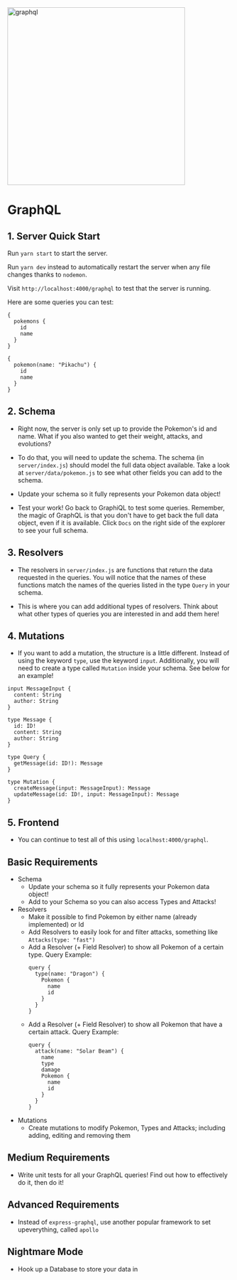<img src="https://cdn-images-1.medium.com/max/1000/1*IvCDlfi3vQfgyKO1eFv4jA.png" alt="graphql" width="400">

# GraphQL

## 1. Server Quick Start

Run `yarn start` to start the server.

Run `yarn dev` instead to automatically restart the server when any file changes thanks to `nodemon`.

Visit `http://localhost:4000/graphql` to test that the server is running.

Here are some queries you can test:

```
{
  pokemons {
    id
    name
  }
}
```

```
{
  pokemon(name: "Pikachu") {
    id
    name
  }
}
```

## 2. Schema

- Right now, the server is only set up to provide the Pokemon's id and name. What if you also wanted to get their weight, attacks, and evolutions?

- To do that, you will need to update the schema. The schema (in `server/index.js`) should model the full data object available. Take a look at `server/data/pokemon.js` to see what other fields you can add to the schema.

- Update your schema so it fully represents your Pokemon data object!

- Test your work! Go back to GraphiQL to test some queries. Remember, the magic of GraphQL is that you don't have to get back the full data object, even if it is available. Click `Docs` on the right side of the explorer to see your full schema.

## 3. Resolvers

- The resolvers in `server/index.js` are functions that return the data requested in the queries. You will notice that the names of these functions match the names of the queries listed in the type `Query` in your schema.

- This is where you can add additional types of resolvers. Think about what other types of queries you are interested in and add them here!

## 4. Mutations

- If you want to add a mutation, the structure is a little different. Instead of using the keyword `type`, use the keyword `input`. Additionally, you will need to create a type called `Mutation` inside your schema. See below for an example!

```
input MessageInput {
  content: String
  author: String
}

type Message {
  id: ID!
  content: String
  author: String
}

type Query {
  getMessage(id: ID!): Message
}

type Mutation {
  createMessage(input: MessageInput): Message
  updateMessage(id: ID!, input: MessageInput): Message
}
```

## 5. Frontend

- You can continue to test all of this using `localhost:4000/graphql`.

## Basic Requirements

- Schema
  - Update your schema so it fully represents your Pokemon data object!
  - Add to your Schema so you can also access Types and Attacks!
- Resolvers
  - Make it possible to find Pokemon by either name (already implemented) or Id
  - Add Resolvers to easily look for and filter attacks, something like `Attacks(type: "fast")`
  - Add a Resolver (+ Field Resolver) to show all Pokemon of a certain type. Query Example:
    ```
    query {
      type(name: "Dragon") {
        Pokemon {
          name
          id
        }
      }
    }
    ```
  - Add a Resolver (+ Field Resolver) to show all Pokemon that have a certain attack. Query Example:
    ```
    query {
      attack(name: "Solar Beam") {
        name
        type
        damage
        Pokemon {
          name
          id
        }
      }
    }
    ```
- Mutations
  - Create mutations to modify Pokemon, Types and Attacks; including adding, editing and removing them

## Medium Requirements

- Write unit tests for all your GraphQL queries! Find out how to effectively do it, then do it!

## Advanced Requirements

- Instead of `express-graphql`, use another popular framework to set upeverything, called `apollo`

## Nightmare Mode

- Hook up a Database to store your data in
